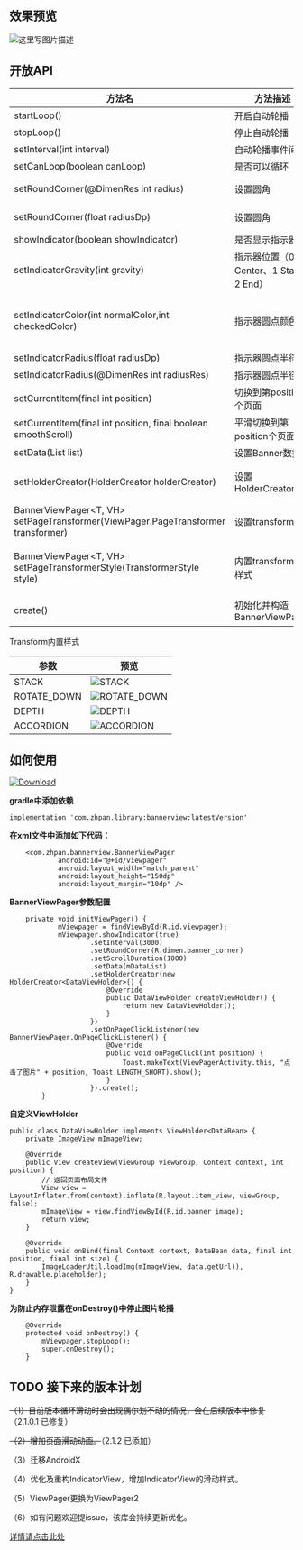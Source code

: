 

## 效果预览

![这里写图片描述](https://github.com/zhpanvip/BannerViewPager/blob/master/image/demo.gif)

## 开放API

| 方法名 | 方法描述 | 说明 |
|--|--|--|
| startLoop() |开启自动轮播  |  |
| stopLoop() | 停止自动轮播 |  |
| setInterval(int interval) | 自动轮播事件间隔 |单位毫秒，默认值3000  |
| setCanLoop(boolean canLoop) | 是否可以循环 |  默认值true|
| setRoundCorner(@DimenRes int radius) | 设置圆角 |默认无圆角 需要SDK_INT>=LOLLIPOP(21)  |
| setRoundCorner(float radiusDp) | 设置圆角 | 单位dp,默认无圆角 需要SDK_INT>=LOLLIPOP(21)|
| showIndicator(boolean showIndicator) |  是否显示指示器|默认值true  |
| setIndicatorGravity(int gravity) | 指示器位置（0 Center、1 Start、2 End） |默认值0 Center |
| setIndicatorColor(int normalColor,int checkedColor) | 指示器圆点颜色 |normalColor：未选中时颜色默认"#000000"， checkedColor：选中时颜色 默认"#FFFFFF" |
| setIndicatorRadius(float radiusDp) | 指示器圆点半径 | 单位dp 默认值4dp|
| setIndicatorRadius(@DimenRes int radiusRes) | 指示器圆点半径| DimenRes资源 默认值4dp|
| setCurrentItem(final int position)  |  切换到第position个页面|  |
| setCurrentItem(final int position, final boolean smoothScroll) | 平滑切换到第position个页面 |  |
| setData(List<T> list) |设置Banner数据  |  |
| setHolderCreator(HolderCreator<VH> holderCreator) |设置HolderCreator  |必须设置HolderCreator，否则会抛出RuntimeException  |
| BannerViewPager<T, VH> setPageTransformer(ViewPager.PageTransformer transformer) |设置transformer  |2.1.2新增  |
| BannerViewPager<T, VH> setPageTransformerStyle(TransformerStyle style) |内置transformer样式  |2.1.2新增 可选参数（DEPTH, ROTATE_DOWN, STACK, ACCORDION）  |
| create() |初始化并构造BannerViewPager  |必须调用，否则前面设置的参数无效  |

Transform内置样式

| 参数 | 预览 |
|--|--|
| STACK | ![STACK](https://github.com/zhpanvip/BannerViewPager/blob/master/image/stack.gif) |
| ROTATE_DOWN | ![ROTATE_DOWN](https://github.com/zhpanvip/BannerViewPager/blob/master/image/rotate_down.gif) |
| DEPTH | ![DEPTH](https://github.com/zhpanvip/BannerViewPager/blob/master/image/depth.gif) |
| ACCORDION | ![ACCORDION](https://github.com/zhpanvip/BannerViewPager/blob/master/image/accordion.gif) |
## 如何使用
 [ ![Download](https://api.bintray.com/packages/zhpanvip/CircleViewPager/bannerview/images/download.svg) ](https://bintray.com/zhpanvip/CircleViewPager/bannerview/_latestVersion)

   **gradle中添加依赖**

```
implementation 'com.zhpan.library:bannerview:latestVersion'
```

  **在xml文件中添加如下代码：**

```
    <com.zhpan.bannerview.BannerViewPager
            android:id="@+id/viewpager"
            android:layout_width="match_parent"
            android:layout_height="150dp"
            android:layout_margin="10dp" />
```

 **BannerViewPager参数配置**

```
	private void initViewPager() {
            mViewpager = findViewById(R.id.viewpager);
            mViewpager.showIndicator(true)
                    .setInterval(3000)
                    .setRoundCorner(R.dimen.banner_corner)
                    .setScrollDuration(1000)
                    .setData(mDataList)
                    .setHolderCreator(new HolderCreator<DataViewHolder>() {
                        @Override
                        public DataViewHolder createViewHolder() {
                            return new DataViewHolder();
                        }
                    })
                    .setOnPageClickListener(new BannerViewPager.OnPageClickListener() {
                        @Override
                        public void onPageClick(int position) {
                            Toast.makeText(ViewPagerActivity.this, "点击了图片" + position, Toast.LENGTH_SHORT).show();
                        }
                    }).create();
        }
```

**自定义ViewHolder** 
  
```
public class DataViewHolder implements ViewHolder<DataBean> {
    private ImageView mImageView;

    @Override
    public View createView(ViewGroup viewGroup, Context context, int position) {
        // 返回页面布局文件
        View view = LayoutInflater.from(context).inflate(R.layout.item_view, viewGroup, false);
        mImageView = view.findViewById(R.id.banner_image);
        return view;
    }

    @Override
    public void onBind(final Context context, DataBean data, final int position, final int size) {
        ImageLoaderUtil.loadImg(mImageView, data.getUrl(), R.drawable.placeholder);
    }
}
```
**为防止内存泄露在onDestroy()中停止图片轮播**
```
	@Override
    protected void onDestroy() {
    	mViewpager.stopLoop();
        super.onDestroy();
    }
```


## TODO 接下来的版本计划

~~（1）目前版本循环滑动时会出现偶尔划不动的情况，会在后续版本中修复~~ （2.1.0.1 已修复）

~~（2）增加页面滑动动画。~~（2.1.2 已添加）

（3）迁移AndroidX

（4）优化及重构IndicatorView，增加IndicatorView的滑动样式。

（5）ViewPager更换为ViewPager2

（6）如有问题欢迎提issue，该库会持续更新优化。


[详情请点击此处](http://blog.csdn.net/qq_20521573/article/details/52037929)
